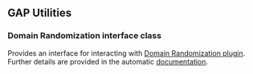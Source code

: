 ## GAP Utilities

### Domain Randomization interface class

Provides an interface for interacting with [Domain Randomization plugin].
Further details are provided in the automatic [documentation].

<!-- Links -->

[Domain Randomization plugin]: /../../tree/dev/plugins/domain_randomization
[documentation]: http://web.tecnico.ulisboa.pt/joao.borrego/gap/classDRInterface.html
